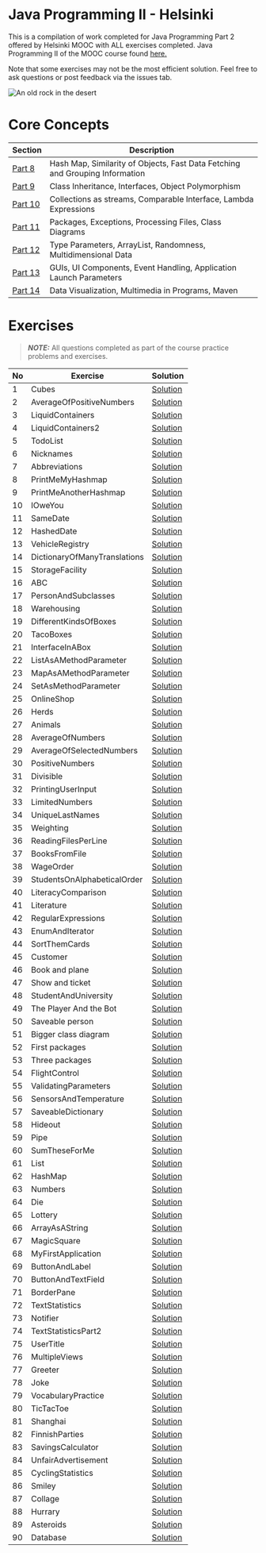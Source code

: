 # Java Programming II - Helsinki
This is a compilation of work completed for Java Programming Part 2 offered by Helsinki MOOC with ALL exercises completed. Java Programming II of the MOOC course found [here.](https://java-programming.mooc.fi/)

Note that some exercises may not be the most efficient solution. Feel free to ask questions or post feedback via the issues tab.

![An old rock in the desert](https://i.imgur.com/li0AlIH.png)

# Core Concepts
| Section                                               | Description                                                                    |
|-------------------------------------------------------|--------------------------------------------------------------------------------|
| [Part   8](https://java-programming.mooc.fi/part-8)   | Hash Map, Similarity of Objects, Fast Data Fetching and Grouping   Information |
| [Part   9](https://java-programming.mooc.fi/part-9)   | Class Inheritance, Interfaces, Object Polymorphism                             |
| [Part   10](https://java-programming.mooc.fi/part-10) | Collections as streams, Comparable Interface, Lambda Expressions               |
| [Part   11](https://java-programming.mooc.fi/part-11) | Packages, Exceptions, Processing Files, Class Diagrams                         |
| [Part   12](https://java-programming.mooc.fi/part-12) | Type Parameters, ArrayList, Randomness, Multidimensional Data                  |
| [Part   13](https://java-programming.mooc.fi/part-13) | GUIs, UI Components, Event Handling, Application Launch Parameters             |
| [Part   14](https://java-programming.mooc.fi/part-14) | Data Visualization, Multimedia in Programs, Maven                              |

# Exercises 
> **_NOTE:_**  All questions completed as part of the course practice problems and exercises.

| No | Exercise                     | Solution                                                                                                                                                                              |
|----|------------------------------|---------------------------------------------------------------------------------------------------------------------------------------------------------------------------------------|
| 1  | Cubes                        | [Solution](https://github.com/syw175/java-programming-pt2-helsinki/blob/main/part8/Part8_01.Cubes/src/main/java/Cubes.java)                                                           |
| 2  | AverageOfPositiveNumbers     | [Solution](https://github.com/syw175/java-programming-pt2-helsinki/blob/main/part8/Part8_02.AverageOfPositiveNumbers/src/main/java/AverageOfPositiveNumbers.java)                     |
| 3  | LiquidContainers             | [Solution](https://github.com/syw175/java-programming-pt2-helsinki/blob/main/part8/Part8_03.LiquidContainers/src/main/java/LiquidContainers.java)                                     |
| 4  | LiquidContainers2            | [Solution](https://github.com/syw175/java-programming-pt2-helsinki/tree/main/part%208/Part8_04.LiquidContainers2)                                                                     |
| 5  | TodoList                     | [Solution](https://github.com/syw175/java-programming-pt2-helsinki/tree/main/part%208/Part8_05.TodoList)                                                                              |
| 6  | Nicknames                    | [Solution](https://github.com/syw175/java-programming-pt2-helsinki/blob/main/part8/Part8_06.Nicknames/src/main/java/Nicknames.java)                                                   |
| 7  | Abbreviations                | [Solution](https://github.com/syw175/java-programming-pt2-helsinki/blob/main/part8/Part8_07.Abbreviations/src/main/java/Abbreviations.java)                                           |
| 8  | PrintMeMyHashmap             | [Solution](https://github.com/syw175/java-programming-pt2-helsinki/blob/main/part8/Part8_08.PrintMeMyHashmap/src/main/java/Program.java)                                              |
| 9  | PrintMeAnotherHashmap        | [Solution](https://github.com/syw175/java-programming-pt2-helsinki/tree/main/part8/Part8_09.PrintMeAnotherHashmap/src/main/java)                                                      |
| 10 | IOweYou                      | [Solution](https://github.com/syw175/java-programming-pt2-helsinki/blob/main/part8/Part8_10.IOweYou/src/main/java/IOU.java)                                                           |
| 11 | SameDate                     | [Solution](https://github.com/syw175/java-programming-pt2-helsinki/blob/main/part8/Part8_11.SameDate/src/main/java/SimpleDate.java)                                                   |
| 12 | HashedDate                   | [Solution](https://github.com/syw175/java-programming-pt2-helsinki/blob/main/part8/Part8_12.HashedDate/src/main/java/SimpleDate.java)                                                 |
| 13 | VehicleRegistry              | [Solution](https://github.com/syw175/java-programming-pt2-helsinki/tree/main/part8/Part8_13.VehicleRegistry/src/main/java)                                                            |
| 14 | DictionaryOfManyTranslations | [Solution](https://github.com/syw175/java-programming-pt2-helsinki/blob/main/part8/Part8_14.DictionaryOfManyTranslations/src/main/java/DictionaryOfManyTranslations.java)             |
| 15 | StorageFacility              | [Solution](https://github.com/syw175/java-programming-pt2-helsinki/blob/main/part8/Part8_15.StorageFacility/src/main/java/StorageFacility.java)                                       |
| 16 | ABC                          | [Solution](https://github.com/syw175/java-programming-pt2-helsinki/tree/main/part9/Part9_01.ABC/src/main/java)                                                                        |
| 17 | PersonAndSubclasses          | [Solution](https://github.com/syw175/java-programming-pt2-helsinki/tree/main/part9/Part9_02.PersonAndSubclasses/src/main/java)                                                        |
| 18 | Warehousing                  | [Solution](https://github.com/syw175/java-programming-pt2-helsinki/tree/main/part9/Part9_03.Warehousing/src/main/java)                                                                |
| 19 | DifferentKindsOfBoxes        | [Solution](https://github.com/syw175/java-programming-pt2-helsinki/tree/main/part9/Part9_04.DifferentKindsOfBoxes/src/main/java)                                                      |
| 20 | TacoBoxes                    | [Solution](https://github.com/syw175/java-programming-pt2-helsinki/tree/main/part9/Part9_05.TacoBoxes/src/main/java)                                                                  |
| 21 | InterfaceInABox              | [Solution](https://github.com/syw175/java-programming-pt2-helsinki/tree/main/part9/Part9_06.InterfaceInABox/src/main/java)                                                            |
| 22 | ListAsAMethodParameter       | [Solution](https://github.com/syw175/java-programming-pt2-helsinki/blob/main/part9/Part9_07.ListAsAMethodParameter/src/main/java/mainProgram.java)                                    |
| 23 | MapAsAMethodParameter        | [Solution](https://github.com/syw175/java-programming-pt2-helsinki/blob/main/part9/Part9_08.MapAsAMethodParameter/src/main/java/MainProgram.java)                                     |
| 24 | SetAsMethodParameter         | [Solution](https://github.com/syw175/java-programming-pt2-helsinki/blob/main/part9/Part9_09.SetAsMethodParameter/src/main/java/Main.java)                                             |
| 25 | OnlineShop                   | [Solution](https://github.com/syw175/java-programming-pt2-helsinki/tree/main/part9/Part9_10.OnlineShop/src/main/java)                                                                 |
| 26 | Herds                        | [Solution](https://github.com/syw175/java-programming-pt2-helsinki/tree/main/part9/Part9_11.Herds/src/main/java)                                                                      |
| 27 | Animals                      | [Solution](https://github.com/syw175/java-programming-pt2-helsinki/tree/main/part9/Part9_12.Animals/src/main/java)                                                                    |
| 28 | AverageOfNumbers             | [Solution](https://github.com/syw175/java-programming-pt2-helsinki/blob/main/part10/Part10_01.AverageOfNumbers/src/main/java/AverageOfNumbers.java)                                   |
| 29 | AverageOfSelectedNumbers     | [Solution](https://github.com/syw175/java-programming-pt2-helsinki/blob/main/part10/Part10_02.AverageOfSelectedNumbers/src/main/java/AverageOfSelectedNumbers.java)                   |
| 30 | PositiveNumbers              | [Solution](https://github.com/syw175/java-programming-pt2-helsinki/blob/main/part10/Part10_03.PositiveNumbers/src/main/java/PositiveNumbers.java)                                     |
| 31 | Divisible                    | [Solution](https://github.com/syw175/java-programming-pt2-helsinki/blob/main/part10/Part10_04.Divisible/src/main/java/Divisible.java)                                                 |
| 32 | PrintingUserInput            | [Solution](https://github.com/syw175/java-programming-pt2-helsinki/blob/main/part10/Part10_05.PrintingUserInput/src/main/java/PrintingUserInput.java)                                 |
| 33 | LimitedNumbers               | [Solution](https://github.com/syw175/java-programming-pt2-helsinki/blob/main/part10/Part10_06.LimitedNumbers/src/main/java/LimitedNumbers.java)                                       |
| 34 | UniqueLastNames              | [Solution](https://github.com/syw175/java-programming-pt2-helsinki/blob/main/part10/Part10_07.UniqueLastNames/src/main/java/UniqueLastNames.java)                                     |
| 35 | Weighting                    | [Solution](https://github.com/syw175/java-programming-pt2-helsinki/tree/main/part10/Part10_08.Weighting/src/main/java)                                                                |
| 36 | ReadingFilesPerLine          | [Solution](https://github.com/syw175/java-programming-pt2-helsinki/blob/main/part10/Part10_09.ReadingFilesPerLine/src/main/java/ReadingFilesPerLine.java)                             |
| 37 | BooksFromFile                | [Solution](https://github.com/syw175/java-programming-pt2-helsinki/tree/main/part10/Part10_10.BooksFromFile/src/main/java)                                                            |
| 38 | WageOrder                    | [Solution](https://github.com/syw175/java-programming-pt2-helsinki/tree/main/part10/Part10_11.WageOrder/src/main/java)                                                                |
| 39 | StudentsOnAlphabeticalOrder  | [Solution](https://github.com/syw175/java-programming-pt2-helsinki/blob/main/part10/Part10_12.StudentsOnAlphabeticalOrder/src/main/java/Student.java)                                 |
| 40 | LiteracyComparison           | [Solution](https://github.com/syw175/java-programming-pt2-helsinki/blob/main/part10/Part10_13.LiteracyComparison/src/main/java/LiteracyComparison.java)                               |
| 41 | Literature                   | [Solution](https://github.com/syw175/java-programming-pt2-helsinki/blob/main/part10/Part10_14.Literature/src/main/java/MainProgram.java)                                              |
| 42 | RegularExpressions           | [Solution](https://github.com/syw175/java-programming-pt2-helsinki/tree/main/part10/Part10_15.RegularExpressions/src/main/java)                                                       |
| 43 | EnumAndIterator              | [Solution](https://github.com/syw175/java-programming-pt2-helsinki/tree/main/part10/Part10_16.EnumAndIterator/src/main/java)                                                          |
| 44 | SortThemCards                | [Solution](https://github.com/syw175/java-programming-pt2-helsinki/tree/main/part10/Part10_17.SortThemCards/src/main/java)                                                            |
| 45 | Customer                     | [Solution](https://github.com/syw175/java-programming-pt2-helsinki/blob/main/part11/Part11_01.Customer/src/main/java/Customer.java)                                                   |
| 46 | Book and plane               | [Solution](https://github.com/syw175/java-programming-pt2-helsinki/tree/main/part11/Part11_02.ABookAndAPlane/src/main/java)                                                           |
| 47 | Show and ticket              | [Solution](https://github.com/syw175/java-programming-pt2-helsinki/tree/main/part11/Part11_03.ShowAndTicket/src/main/java)                                                            |
| 48 | StudentAndUniversity         | [Solution](https://github.com/syw175/java-programming-pt2-helsinki/tree/main/part11/Part11_04.StudentAndUniversity/src/main/java)                                                     |
| 49 | The Player And the Bot       | [Solution](https://github.com/syw175/java-programming-pt2-helsinki/tree/main/part11/Part11_05.ThePlayerAndTheBot/src/main/java)                                                       |
| 50 | Saveable person              | [Solution](https://github.com/syw175/java-programming-pt2-helsinki/tree/main/part11/Part11_06.SaveablePerson/src/main/java)                                                           |
| 51 | Bigger class diagram         | [Solution](https://github.com/syw175/java-programming-pt2-helsinki/tree/main/part11/Part11_07.BiggerClassDiagram/src/main/java)                                                       |
| 52 | First packages               | [Solution](https://github.com/syw175/java-programming-pt2-helsinki/tree/main/part11/Part11_08.FirstPackages/src/main/java/mooc)                                                       |
| 53 | Three packages               | [Solution](https://github.com/syw175/java-programming-pt2-helsinki/tree/main/part11/Part11_09.TheThreePackages/src/main/java)                                                         |
| 54 | FlightControl                | [Solution](https://github.com/syw175/java-programming-pt2-helsinki/tree/main/part11/Part11_10.FlightControl/src/main/java/FlightControl)                                              |
| 55 | ValidatingParameters         | [Solution](https://github.com/syw175/java-programming-pt2-helsinki/tree/main/part11/Part11_11.ValidatingParameters/src/main/java/validating)                                          |
| 56 | SensorsAndTemperature        | [Solution](https://github.com/syw175/java-programming-pt2-helsinki/tree/main/part11/Part11_12.SensorsAndTemperature/src/main/java/application)                                        |
| 57 | SaveableDictionary           | [Solution](https://github.com/syw175/java-programming-pt2-helsinki/tree/main/part11/Part11_13.SaveableDictionary/src/main/java/dictionary)                                            |
| 58 | Hideout                      | [Solution](https://github.com/syw175/java-programming-pt2-helsinki/blob/main/part12/Part12_01.Hideout/src/main/java/Hideout.java)                                                     |
| 59 | Pipe                         | [Solution](https://github.com/syw175/java-programming-pt2-helsinki/blob/main/part12/Part12_02.Pipe/src/main/java/Pipe.java)                                                           |
| 60 | SumTheseForMe                | [Solution](https://github.com/syw175/java-programming-pt2-helsinki/blob/main/part12/Part12_03.SumTheseForMe/src/main/java/Program.java)                                               |
| 61 | List                         | [Solution](https://github.com/syw175/java-programming-pt2-helsinki/blob/main/part12/Part12_04.List/src/main/java/List.java)                                                           |
| 62 | HashMap                      | [Solution](https://github.com/syw175/java-programming-pt2-helsinki/blob/main/part12/Part12_05.HashMap/src/main/java/HashMap.java)                                                     |
| 63 | Numbers                      | [Solution](https://github.com/syw175/java-programming-pt2-helsinki/blob/main/part12/Part12_06.Numbers/src/main/java/Program.java)                                                     |
| 64 | Die                          | [Solution](https://github.com/syw175/java-programming-pt2-helsinki/blob/main/part12/Part12_07.Die/src/main/java/Die.java)                                                             |
| 65 | Lottery                      | [Solution](https://github.com/syw175/java-programming-pt2-helsinki/blob/main/part12/Part12_08.Lottery/src/main/java/LotteryRow.java)                                                  |
| 66 | ArrayAsAString               | [Solution](https://github.com/syw175/java-programming-pt2-helsinki/blob/main/part12/Part12_09.ArrayAsAString/src/main/java/Program.java)                                              |
| 67 | MagicSquare                  | [Solution](https://github.com/syw175/java-programming-pt2-helsinki/blob/main/part12/Part12_10.MagicSquare/src/main/java/MagicSquare.java)                                             |
| 68 | MyFirstApplication           | [Solution](https://github.com/syw175/java-programming-pt2-helsinki/blob/main/part13/Part13_01.MyFirstApplication/src/main/java/myFirstApplication/MyFirstApplication.java)            |
| 69 | ButtonAndLabel               | [Solution](https://github.com/syw175/java-programming-pt2-helsinki/blob/main/part13/Part13_02.ButtonAndLabel/src/main/java/buttonandlabel/ButtonAndLabelApplication.java)             |
| 70 | ButtonAndTextField           | [Solution](https://github.com/syw175/java-programming-pt2-helsinki/blob/main/part13/Part13_03.ButtonAndTextField/src/main/java/buttonandtextfield/ButtonAndTextFieldApplication.java) |
| 71 | BorderPane                   | [Solution](https://github.com/syw175/java-programming-pt2-helsinki/blob/main/part13/Part13_04.BorderPane/src/main/java/borderpane/BorderPaneApplication.java)                         |
| 72 | TextStatistics               | [Solution](https://github.com/syw175/java-programming-pt2-helsinki/blob/main/part13/Part13_05.TextStatistics/src/main/java/textstatistics/TextStatisticsApplication.java)             |
| 73 | Notifier                     | [Solution](https://github.com/syw175/java-programming-pt2-helsinki/blob/main/part13/Part13_06.Notifier/src/main/java/notifier/NotifierApplication.java)                               |
| 74 | TextStatisticsPart2          | [Solution](https://github.com/syw175/java-programming-pt2-helsinki/blob/main/part13/Part13_07.TextStatisticsPart2/src/main/java/textstatistics/TextStatisticsApplication.java)        |
| 75 | UserTitle                    | [Solution](https://github.com/syw175/java-programming-pt2-helsinki/blob/main/part13/Part13_08.UserTitle/src/main/java/title/UserTitle.java)                                           |
| 76 | MultipleViews                | [Solution](https://github.com/syw175/java-programming-pt2-helsinki/blob/main/part13/Part13_09.MultipleViews/src/main/java/application/MultipleViews.java)                             |
| 77 | Greeter                      | [Solution](https://github.com/syw175/java-programming-pt2-helsinki/blob/main/part13/Part13_10.Greeter/src/main/java/application/GreeterApplication.java)                              |
| 78 | Joke                         | [Solution](https://github.com/syw175/java-programming-pt2-helsinki/blob/main/part13/Part13_11.Joke/src/main/java/application/JokeApplication.java)                                    |
| 79 | VocabularyPractice           | [Solution](https://github.com/syw175/java-programming-pt2-helsinki/tree/main/part13/Part13_12.VocabularyPractice/src/main/java/application)                                           |
| 80 | TicTacToe                    | [Solution](https://github.com/syw175/java-programming-pt2-helsinki/blob/main/part13/Part13_13.TicTacToe/src/main/java/ticTacToe/TicTacToeApplication.java)                            |
| 81 | Shanghai                     | [Solution](https://github.com/syw175/java-programming-pt2-helsinki/blob/main/part14/Part14_01.Shanghai/src/main/java/application/ShanghaiApplication.java)                            |
| 82 | FinnishParties               | [Solution](https://github.com/syw175/java-programming-pt2-helsinki/blob/main/part14/Part14_02.FinnishParties/src/main/java/application/PartiesApplication.java)                       |
| 83 | SavingsCalculator            | [Solution](https://github.com/syw175/java-programming-pt2-helsinki/blob/main/part14/Part14_03.SavingsCalculator/src/main/java/application/SavingsCalculatorApplication.java)          |
| 84 | UnfairAdvertisement          | [Solution](https://github.com/syw175/java-programming-pt2-helsinki/blob/main/part14/Part14_04.UnfairAdvertisement/src/main/java/application/UnfairAdvertisementApplication.java)      |
| 85 | CyclingStatistics            | [Solution](https://github.com/syw175/java-programming-pt2-helsinki/blob/main/part14/Part14_05.CyclingStatistics/src/main/java/application/CyclingStatistics.java)                     |
| 86 | Smiley                       | [Solution](https://github.com/syw175/java-programming-pt2-helsinki/blob/main/part14/Part14_06.Smiley/src/main/java/smiley/SmileyApplication.java)                                     |
| 87 | Collage                      | [Solution](https://github.com/syw175/java-programming-pt2-helsinki/blob/main/part14/Part14_07.Collage/src/main/java/collage/CollageApplication.java)                                  |
| 88 | Hurrary                      | [Solution](https://github.com/syw175/java-programming-pt2-helsinki/blob/main/part14/Part14_08.Hurray/src/main/java/hurraa/HurraaSovellus.java)                                        |
| 89 | Asteroids                    | [Solution](https://github.com/syw175/java-programming-pt2-helsinki/tree/main/part14/Part14_09.Asteroids/src/main/java/asteroids)                                                      |
| 90 | Database                     | [Solution](https://github.com/syw175/java-programming-pt2-helsinki/tree/main/part14/Part14_10.Database/src/main/java/application)                                                     |

